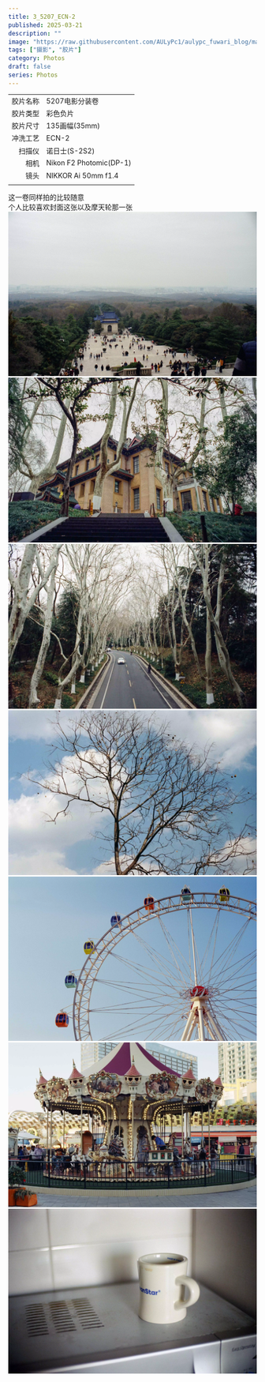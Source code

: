 ```yaml
---
title: 3_5207_ECN-2
published: 2025-03-21
description: ""
image: "https://raw.githubusercontent.com/AULyPc1/aulypc_fuwari_blog/main/picture/mypic/film/3_5207_ECN-2/28760024.webp"
tags: ["摄影", "胶片"]
category: Photos
draft: false
series: Photos
---
```


|          |                         |
| -------: | :---------------------- |
| 胶片名称 | 5207电影分装卷          |
| 胶片类型 | 彩色负片                |
| 胶片尺寸 | 135画幅(35mm)           |
| 冲洗工艺 | ECN-2                   |
|   扫描仪 | 诺日士(S-2S2)           |
|     相机 | Nikon F2 Photomic(DP-1) |
|     镜头 | NIKKOR Ai 50mm f1.4     |
|          |                         |
  
这一卷同样拍的比较随意  
个人比较喜欢封面这张以及摩天轮那一张  
<img src="https://raw.githubusercontent.com/AULyPc1/aulypc_fuwari_blog/main/picture/mypic/film/3_5207_ECN-2/28760005.webp" border=0 loading="lazy">
<img src="https://raw.githubusercontent.com/AULyPc1/aulypc_fuwari_blog/main/picture/mypic/film/3_5207_ECN-2/28760015.webp" border=0 loading="lazy">
<img src="https://raw.githubusercontent.com/AULyPc1/aulypc_fuwari_blog/main/picture/mypic/film/3_5207_ECN-2/28760018.webp" border=0 loading="lazy">
<img src="https://raw.githubusercontent.com/AULyPc1/aulypc_fuwari_blog/main/picture/mypic/film/3_5207_ECN-2/28760024.webp" border=0 loading="lazy">
<img src="https://raw.githubusercontent.com/AULyPc1/aulypc_fuwari_blog/main/picture/mypic/film/3_5207_ECN-2/28760027.webp" border=0 loading="lazy">
<img src="https://raw.githubusercontent.com/AULyPc1/aulypc_fuwari_blog/main/picture/mypic/film/3_5207_ECN-2/28760031.webp" border=0 loading="lazy">
<img src="https://raw.githubusercontent.com/AULyPc1/aulypc_fuwari_blog/main/picture/mypic/film/3_5207_ECN-2/28760035.webp" border=0 loading="lazy">